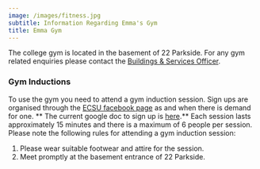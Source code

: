 ```yaml
---
image: /images/fitness.jpg
subtitle: Information Regarding Emma's Gym
title: Emma Gym
---
```


The college gym is located in the basement of 22 Parkside. For any gym related enquiries please contact the [Buildings &amp; Services Officer](building_services_officer.html).

### Gym Inductions

To use the gym you need to attend a gym induction session. Sign ups are organised through the [ECSU facebook page](https://www.facebook.com/groups/ECSU2011/) as and when there is demand for one. ** The current google doc to sign up is [here](https://docs.google.com/spreadsheet/ccc?key=0AjyM8sY0Y7rXdFl5ejJNNjhPUnFNdlNSSlMzQWlUbkE#gid=0).** Each session lasts approximately 15 minutes and there is a maximum of 6 people per session. Please note the following rules for attending a gym induction session:

1. Please wear suitable footwear and attire for the session.
1. Meet promptly at the basement entrance of 22 Parkside.